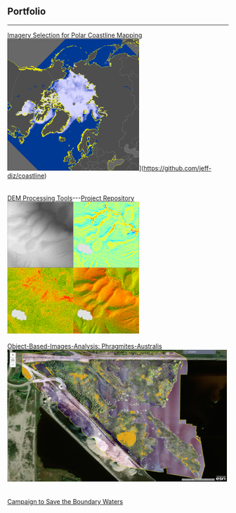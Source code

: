 ## Portfolio

---

[Imagery Selection for Polar Coastline Mapping](https://github.com/jeff-diz/coastline)<br>
<img src="images/sea_ice_example.png?raw=true" width="300" height="300">](https://github.com/jeff-diz/coastline)<br>
<br><br>
[DEM Processing Tools](/dem_processing)---[Project Repository](https://github.com/jeff-diz/dem_processing)<br>
[<img src="images/dem_derivatives.png?raw=true" width="300" height="300">](https://github.com/jeff-diz/dem_processing)
<br><br>
[Object-Based-Images-Analysis: Phragmites-Australis](https://umn.maps.arcgis.com/apps/MapJournal/index.html?appid=c6c2aa9fa0684b92ae0e29a8bbb9212d)
[<img src="images/obia_phrag_thumn.PNG?raw=true" width="500" height="300">](https://umn.maps.arcgis.com/apps/MapJournal/index.html?appid=c6c2aa9fa0684b92ae0e29a8bbb9212d)<br>
<br><br>
[Campaign to Save the Boundary Waters](https://github.com/jeff-diz/dem_processing)
<br><br>
